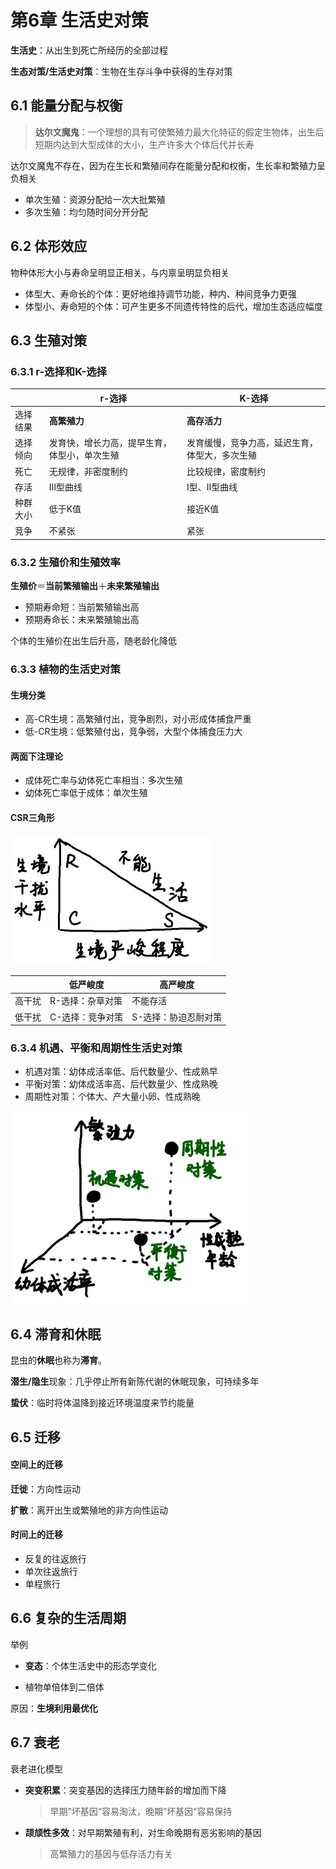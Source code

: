 # 第6章 生活史对策

**生活史**：从出生到死亡所经历的全部过程

**生态对策/生活史对策**：生物在生存斗争中获得的生存对策

## 6.1 能量分配与权衡

> **达尔文魔鬼**：一个理想的具有可使繁殖力最大化特征的假定生物体，出生后短期内达到大型成体的大小，生产许多大个体后代并长寿

达尔文魔鬼不存在，因为在生长和繁殖间存在能量分配和权衡，生长率和繁殖力呈负相关

* 单次生殖：资源分配给一次大批繁殖
* 多次生殖：均匀随时间分开分配

## 6.2 体形效应

物种体形大小与寿命呈明显正相关，与内禀呈明显负相关

* 体型大、寿命长的个体：更好地维持调节功能，种内、种间竞争力更强
* 体型小、寿命短的个体：可产生更多不同遗传特性的后代，增加生态适应幅度

## 6.3 生殖对策

### 6.3.1 r-选择和K-选择

|          | r-选择                                       | K-选择                                         |
| -------- | -------------------------------------------- | ---------------------------------------------- |
| 选择结果 | **高繁殖力**                                 | **高存活力**                                   |
| 选择倾向 | 发育快，增长力高，提早生育，体型小，单次生殖 | 发育缓慢，竞争力高，延迟生育，体型大，多次生殖 |
| 死亡     | 无规律，非密度制约                           | 比较规律，密度制约                             |
| 存活     | III型曲线                                    | I型、II型曲线                                  |
| 种群大小 | 低于K值                                      | 接近K值                                        |
| 竞争     | 不紧张                                       | 紧张                                           |

### 6.3.2 生殖价和生殖效率

**生殖价**＝**当前繁殖输出**＋**未来繁殖输出**

* 预期寿命短：当前繁殖输出高
* 预期寿命长：未来繁殖输出高

个体的生殖价在出生后升高，随老龄化降低

### 6.3.3 植物的生活史对策

#### 生境分类

* 高-CR生境：高繁殖付出，竞争剧烈，对小形成体捕食严重
* 低-CR生境：低繁殖付出，竞争弱，大型个体捕食压力大

#### 两面下注理论

* 成体死亡率与幼体死亡率相当：多次生殖
* 幼体死亡率低于成体：单次生殖

#### CSR三角形

![image-20201018134453809](img/p023.png)

|        | 低严峻度         | 高严峻度             |
| ------ | ---------------- | -------------------- |
| 高干扰 | R-选择：杂草对策 | 不能存活             |
| 低干扰 | C-选择：竞争对策 | S-选择：胁迫忍耐对策 |

### 6.3.4 机遇、平衡和周期性生活史对策

* 机遇对策：幼体成活率低、后代数量少、性成熟早
* 平衡对策：幼体成活率高、后代数量少、性成熟晚
* 周期性对策：个体大、产大量小卵、性成熟晚

![image-20201018140519609](img/p024.png)

## 6.4 滞育和休眠

昆虫的**休眠**也称为**滞育**。

**潜生/隐生**现象：几乎停止所有新陈代谢的休眠现象，可持续多年

**蛰伏**：临时将体温降到接近环境温度来节约能量

## 6.5 迁移

#### 空间上的迁移

**迁徙**：方向性运动

**扩散**：离开出生或繁殖地的非方向性运动

#### 时间上的迁移

* 反复的往返旅行
* 单次往返旅行
* 单程旅行

## 6.6 复杂的生活周期

举例

* **变态**：个体生活史中的形态学变化

* 植物单倍体到二倍体

原因：**生境利用最优化**

## 6.7 衰老

衰老进化模型

* **突变积累**：突变基因的选择压力随年龄的增加而下降

  > 早期”坏基因“容易淘汰，晚期”坏基因“容易保持

* **颉颃性多效**：对早期繁殖有利，对生命晚期有恶劣影响的基因

  > 高繁殖力的基因与低存活力有关